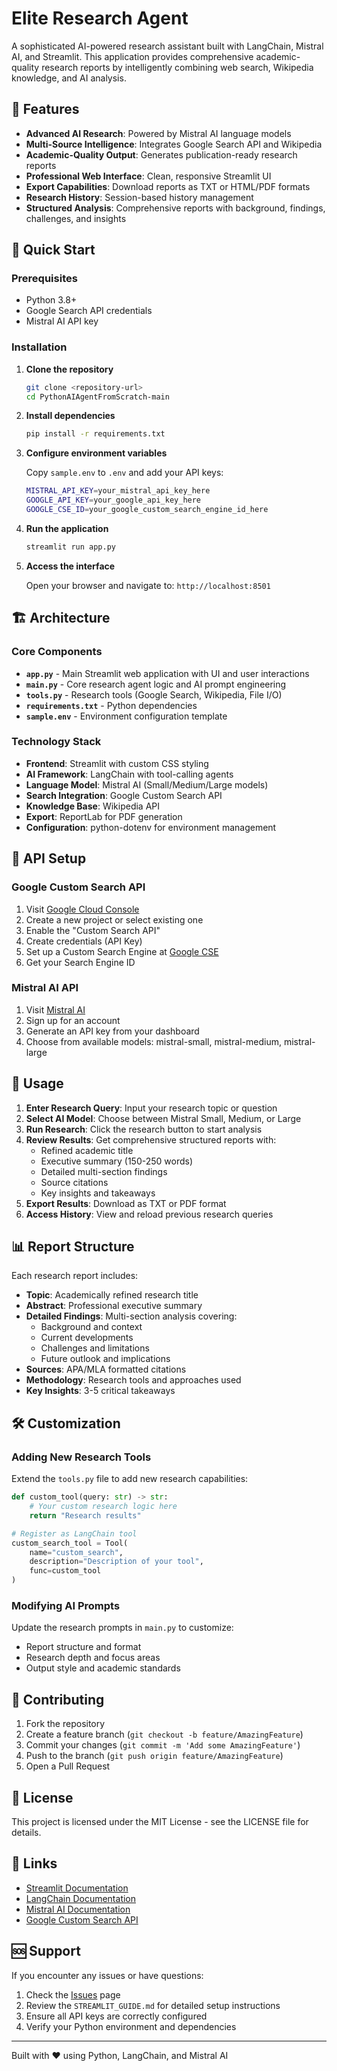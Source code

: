 # Elite Research Agent

A sophisticated AI-powered research assistant built with LangChain, Mistral AI, and Streamlit. This application provides comprehensive academic-quality research reports by intelligently combining web search, Wikipedia knowledge, and AI analysis.

## 🌟 Features

- **Advanced AI Research**: Powered by Mistral AI language models
- **Multi-Source Intelligence**: Integrates Google Search API and Wikipedia
- **Academic-Quality Output**: Generates publication-ready research reports
- **Professional Web Interface**: Clean, responsive Streamlit UI
- **Export Capabilities**: Download reports as TXT or HTML/PDF formats
- **Research History**: Session-based history management
- **Structured Analysis**: Comprehensive reports with background, findings, challenges, and insights

## 🚀 Quick Start

### Prerequisites
- Python 3.8+
- Google Search API credentials
- Mistral AI API key

### Installation

1. **Clone the repository**
   ```bash
   git clone <repository-url>
   cd PythonAIAgentFromScratch-main
   ```

2. **Install dependencies**
   ```bash
   pip install -r requirements.txt
   ```

3. **Configure environment variables**
   
   Copy `sample.env` to `.env` and add your API keys:
   ```bash
   MISTRAL_API_KEY=your_mistral_api_key_here
   GOOGLE_API_KEY=your_google_api_key_here
   GOOGLE_CSE_ID=your_google_custom_search_engine_id_here
   ```

4. **Run the application**
   ```bash
   streamlit run app.py
   ```

5. **Access the interface**
   
   Open your browser and navigate to: `http://localhost:8501`

## 🏗️ Architecture

### Core Components

- **`app.py`** - Main Streamlit web application with UI and user interactions
- **`main.py`** - Core research agent logic and AI prompt engineering
- **`tools.py`** - Research tools (Google Search, Wikipedia, File I/O)
- **`requirements.txt`** - Python dependencies
- **`sample.env`** - Environment configuration template

### Technology Stack

- **Frontend**: Streamlit with custom CSS styling
- **AI Framework**: LangChain with tool-calling agents
- **Language Model**: Mistral AI (Small/Medium/Large models)
- **Search Integration**: Google Custom Search API
- **Knowledge Base**: Wikipedia API
- **Export**: ReportLab for PDF generation
- **Configuration**: python-dotenv for environment management

## 🔧 API Setup

### Google Custom Search API

1. Visit [Google Cloud Console](https://console.cloud.google.com/)
2. Create a new project or select existing one
3. Enable the "Custom Search API"
4. Create credentials (API Key)
5. Set up a Custom Search Engine at [Google CSE](https://cse.google.com/)
6. Get your Search Engine ID

### Mistral AI API

1. Visit [Mistral AI](https://mistral.ai/)
2. Sign up for an account
3. Generate an API key from your dashboard
4. Choose from available models: mistral-small, mistral-medium, mistral-large

## 📖 Usage

1. **Enter Research Query**: Input your research topic or question
2. **Select AI Model**: Choose between Mistral Small, Medium, or Large
3. **Run Research**: Click the research button to start analysis
4. **Review Results**: Get comprehensive structured reports with:
   - Refined academic title
   - Executive summary (150-250 words)
   - Detailed multi-section findings
   - Source citations
   - Key insights and takeaways
5. **Export Results**: Download as TXT or PDF format
6. **Access History**: View and reload previous research queries

## 📊 Report Structure

Each research report includes:

- **Topic**: Academically refined research title
- **Abstract**: Professional executive summary
- **Detailed Findings**: Multi-section analysis covering:
  - Background and context
  - Current developments
  - Challenges and limitations
  - Future outlook and implications
- **Sources**: APA/MLA formatted citations
- **Methodology**: Research tools and approaches used
- **Key Insights**: 3-5 critical takeaways

## 🛠️ Customization

### Adding New Research Tools

Extend the `tools.py` file to add new research capabilities:

```python
def custom_tool(query: str) -> str:
    # Your custom research logic here
    return "Research results"

# Register as LangChain tool
custom_search_tool = Tool(
    name="custom_search",
    description="Description of your tool",
    func=custom_tool
)
```

### Modifying AI Prompts

Update the research prompts in `main.py` to customize:
- Report structure and format
- Research depth and focus areas
- Output style and academic standards

## 🤝 Contributing

1. Fork the repository
2. Create a feature branch (`git checkout -b feature/AmazingFeature`)
3. Commit your changes (`git commit -m 'Add some AmazingFeature'`)
4. Push to the branch (`git push origin feature/AmazingFeature`)
5. Open a Pull Request

## 📄 License

This project is licensed under the MIT License - see the LICENSE file for details.

## 🔗 Links

- [Streamlit Documentation](https://docs.streamlit.io/)
- [LangChain Documentation](https://docs.langchain.com/)
- [Mistral AI Documentation](https://docs.mistral.ai/)
- [Google Custom Search API](https://developers.google.com/custom-search)

## 🆘 Support

If you encounter any issues or have questions:

1. Check the [Issues](https://github.com/your-repo/issues) page
2. Review the `STREAMLIT_GUIDE.md` for detailed setup instructions
3. Ensure all API keys are correctly configured
4. Verify your Python environment and dependencies

---


Built with ❤️ using Python, LangChain, and Mistral AI
